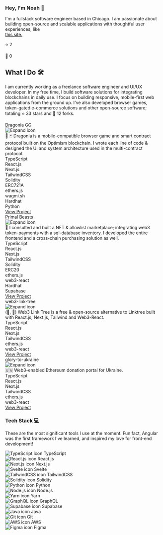 <section class="max-w-3xl w-full flex pt-24 sm:pt-4 pb-12">
   <section class="space-y-12">
      <div class="space-y-2 sm:space-y-3">
         <h1 class="font-bold text-4xl sm:text-5xl tracking-wide">Hey, I'm Noah 👋</h1>
         <div class="font-light text-neutral-100/80">
            I'm a fullstack software engineer based in Chicago. I am passionate about building open-source and scalable applications with thoughtful user experiences, like
            <div class="group inline-flex items-center justify-center">
               <a href="https://github.com/noahdotms/website" rel="noreferrer" target="_blank" class="hover:underline font-medium text-neutral-100/80 hover:text-neutral-100/90">this site.</a> 
               <div class="backdrop-blur rounded-lg bg-white/5 border-[0.1px] border-white/10 space-x-1.5 transition-all duration-200 ease-in-out group-hover:scale-100 scale-0 flex flex-col absolute mt-16 pointer-events-none px-1 py-1 text-[.69rem] font-medium origin-top shadow-sm">
                  <div class="flex space-x-1">
                     <p class="rounded-lg px-1.5 py-1 bg-white/10 shadow-inner">⭐ 2</p>
                     <p class="rounded-lg px-1.5 py-1 bg-white/10 shadow-inner">🍴 0</p>
                  </div>
               </div>
            </div>
         </div>
      </div>
      <div class="space-y-2">
         <h2 class="font-semibold text-2xl sm:text-[1.67rem] tracking-wide">What I Do 🛠️</h2>
         <p class="font-light text-neutral-100/80">I am currently working as a freelance software engineer and UI/UX developer. In my free time, I build software solutions for integrating blockchains in daily use. I focus on building responsive, mobile-first web applications from the ground up. I've also developed browser games, token-gated e-commerce solutions and other open-source software; totaling ⭐ 33 stars and 🍴 12 forks.</p>
         <div class="grid grid-cols-1 sm:grid-cols-2 gap-1.5 pt-2">
            <div class="rounded-lg border-[0.5px] border-white/20 hover:border-white/40 flex flex-col bg-white/5 hover:bg-white hover:bg-opacity-[6.9%] backdrop-blur-sm w-full transition-all duration-200 ease-in-out text-neutral-100/90 hover:text-neutral-100 h-fit">
               <div class="cursor-pointer px-4 py-3 group flex justify-between items-center w-full select-none">
                  <div class="font-medium">Dragonia GG</div>
                  <div class="px-2 py-1.5 font-serif shadow-inner rounded-full group-hover:bg-white/10 transition-all duration-200 ease-in-out"><img src="/icons/chevron.svg" alt="Expand icon" class="w-2 opacity-75 hover:opacity-90 transition-all duration-150 ease-in-out"></div>
               </div>
               <div class="h-[.069rem] w-full bg-white/20 hidden"></div>
               <div class="p-3.5 justify-between h-full flex flex-col space-y-3 hidden">
                  <div class="font-light text-sm">🐉 🃏 Dragonia is a mobile-compatible browser game and smart contract protocol built on the Optimism blockchain. I wrote each line of code &amp; designed the UI and system architecture used in the multi-contract protocol.</div>
                  <div class="flex flex-wrap gap-1">
                     <div class="rounded-full px-2 py-1 text-xs font-light bg-white bg-opacity-[8%]">TypeScript </div>
                     <div class="rounded-full px-2 py-1 text-xs font-light bg-white bg-opacity-[8%]">React.js </div>
                     <div class="rounded-full px-2 py-1 text-xs font-light bg-white bg-opacity-[8%]">Next.js </div>
                     <div class="rounded-full px-2 py-1 text-xs font-light bg-white bg-opacity-[8%]">TailwindCSS </div>
                     <div class="rounded-full px-2 py-1 text-xs font-light bg-white bg-opacity-[8%]">Solidity </div>
                     <div class="rounded-full px-2 py-1 text-xs font-light bg-white bg-opacity-[8%]">ERC721A </div>
                     <div class="rounded-full px-2 py-1 text-xs font-light bg-white bg-opacity-[8%]">ethers.js </div>
                     <div class="rounded-full px-2 py-1 text-xs font-light bg-white bg-opacity-[8%]">wagmi.sh </div>
                     <div class="rounded-full px-2 py-1 text-xs font-light bg-white bg-opacity-[8%]">Hardhat </div>
                     <div class="rounded-full px-2 py-1 text-xs font-light bg-white bg-opacity-[8%]">Python </div>
                  </div>
                  <a class="rounded-full px-2.5 py-1.5 text-sm bg-white/5 hover:bg-white/10 hover:scale-95 transition-all duration-300 ease-in-out w-fit self-end tracking-wide font-medium border-[0.5px] border-white/10 hover:border-white/30" href="https://dragonia.gg" target="_blank" rel="noreferrer">View Project</a>
               </div>
            </div>
            <div class="rounded-lg border-[0.5px] border-white/20 hover:border-white/40 flex flex-col bg-white/5 hover:bg-white hover:bg-opacity-[6.9%] backdrop-blur-sm w-full transition-all duration-200 ease-in-out text-neutral-100/90 hover:text-neutral-100 h-fit">
               <div class="cursor-pointer px-4 py-3 group flex justify-between items-center w-full select-none">
                  <div class="font-medium">Primal Beasts</div>
                  <div class="px-2 py-1.5 font-serif shadow-inner rounded-full group-hover:bg-white/10 transition-all duration-200 ease-in-out"><img src="/icons/chevron.svg" alt="Expand icon" class="w-2 opacity-75 hover:opacity-90 transition-all duration-150 ease-in-out"></div>
               </div>
               <div class="h-[.069rem] w-full bg-white/20 hidden"></div>
               <div class="p-3.5 justify-between h-full flex flex-col space-y-3 hidden">
                  <div class="font-light text-sm">🐯 I consulted and built a NFT &amp; allowlist marketplace; integrating web3 token-payments with a sql-database inventory. I developed the entire frontend and a cross-chain purchasing solution as well.</div>
                  <div class="flex flex-wrap gap-1">
                     <div class="rounded-full px-2 py-1 text-xs font-light bg-white bg-opacity-[8%]">TypeScript </div>
                     <div class="rounded-full px-2 py-1 text-xs font-light bg-white bg-opacity-[8%]">React.js </div>
                     <div class="rounded-full px-2 py-1 text-xs font-light bg-white bg-opacity-[8%]">Next.js </div>
                     <div class="rounded-full px-2 py-1 text-xs font-light bg-white bg-opacity-[8%]">TailwindCSS </div>
                     <div class="rounded-full px-2 py-1 text-xs font-light bg-white bg-opacity-[8%]">Solidity </div>
                     <div class="rounded-full px-2 py-1 text-xs font-light bg-white bg-opacity-[8%]">ERC20 </div>
                     <div class="rounded-full px-2 py-1 text-xs font-light bg-white bg-opacity-[8%]">ethers.js </div>
                     <div class="rounded-full px-2 py-1 text-xs font-light bg-white bg-opacity-[8%]">web3-react </div>
                     <div class="rounded-full px-2 py-1 text-xs font-light bg-white bg-opacity-[8%]">Hardhat </div>
                     <div class="rounded-full px-2 py-1 text-xs font-light bg-white bg-opacity-[8%]">Supabase </div>
                  </div>
                  <a class="rounded-full px-2.5 py-1.5 text-sm bg-white/5 hover:bg-white/10 hover:scale-95 transition-all duration-300 ease-in-out w-fit self-end tracking-wide font-medium border-[0.5px] border-white/10 hover:border-white/30" href="https://primalbeasts.io" target="_blank" rel="noreferrer">View Project</a>
               </div>
            </div>
            <div class="rounded-lg border-[0.5px] border-white/20 hover:border-white/40 flex flex-col bg-white/5 hover:bg-white hover:bg-opacity-[6.9%] backdrop-blur-sm w-full transition-all duration-200 ease-in-out text-neutral-100/90 hover:text-neutral-100 h-fit">
               <div class="cursor-pointer px-4 py-3 group flex justify-between items-center w-full select-none">
                  <div class="font-medium">web3-link-tree</div>
                  <div class="px-2 py-1.5 font-serif shadow-inner rounded-full group-hover:bg-white/10 transition-all duration-200 ease-in-out"><img src="/icons/chevron.svg" alt="Expand icon" class="w-2 opacity-75 hover:opacity-90 transition-all duration-150 ease-in-out"></div>
               </div>
               <div class="h-[.069rem] w-full bg-white/20 hidden"></div>
               <div class="p-3.5 justify-between h-full flex flex-col space-y-3 hidden">
                  <div class="font-light text-sm">(🔗, 🌲) Web3 Link Tree is a free &amp; open-source alternative to Linktree built with React.js, Next.js, Tailwind and Web3-React.</div>
                  <div class="flex flex-wrap gap-1">
                     <div class="rounded-full px-2 py-1 text-xs font-light bg-white bg-opacity-[8%]">TypeScript </div>
                     <div class="rounded-full px-2 py-1 text-xs font-light bg-white bg-opacity-[8%]">React.js </div>
                     <div class="rounded-full px-2 py-1 text-xs font-light bg-white bg-opacity-[8%]">Next.js </div>
                     <div class="rounded-full px-2 py-1 text-xs font-light bg-white bg-opacity-[8%]">TailwindCSS </div>
                     <div class="rounded-full px-2 py-1 text-xs font-light bg-white bg-opacity-[8%]">ethers.js </div>
                     <div class="rounded-full px-2 py-1 text-xs font-light bg-white bg-opacity-[8%]">web3-react </div>
                  </div>
                  <a class="rounded-full px-2.5 py-1.5 text-sm bg-white/5 hover:bg-white/10 hover:scale-95 transition-all duration-300 ease-in-out w-fit self-end tracking-wide font-medium border-[0.5px] border-white/10 hover:border-white/30" href="https://github.com/noahdotms/web3-link-tree" target="_blank" rel="noreferrer">View Project</a>
               </div>
            </div>
            <div class="rounded-lg border-[0.5px] border-white/20 hover:border-white/40 flex flex-col bg-white/5 hover:bg-white hover:bg-opacity-[6.9%] backdrop-blur-sm w-full transition-all duration-200 ease-in-out text-neutral-100/90 hover:text-neutral-100 h-fit">
               <div class="cursor-pointer px-4 py-3 group flex justify-between items-center w-full select-none">
                  <div class="font-medium">glory-to-ukraine</div>
                  <div class="px-2 py-1.5 font-serif shadow-inner rounded-full group-hover:bg-white/10 transition-all duration-200 ease-in-out"><img src="/icons/chevron.svg" alt="Expand icon" class="w-2 opacity-75 hover:opacity-90 transition-all duration-150 ease-in-out"></div>
               </div>
               <div class="h-[.069rem] w-full bg-white/20 hidden"></div>
               <div class="p-3.5 justify-between h-full flex flex-col space-y-3 hidden">
                  <div class="font-light text-sm">🇺🇦 Web3-enabled Ethereum donation portal for Ukraine.</div>
                  <div class="flex flex-wrap gap-1">
                     <div class="rounded-full px-2 py-1 text-xs font-light bg-white bg-opacity-[8%]">TypeScript </div>
                     <div class="rounded-full px-2 py-1 text-xs font-light bg-white bg-opacity-[8%]">React.js </div>
                     <div class="rounded-full px-2 py-1 text-xs font-light bg-white bg-opacity-[8%]">Next.js </div>
                     <div class="rounded-full px-2 py-1 text-xs font-light bg-white bg-opacity-[8%]">TailwindCSS </div>
                     <div class="rounded-full px-2 py-1 text-xs font-light bg-white bg-opacity-[8%]">ethers.js </div>
                     <div class="rounded-full px-2 py-1 text-xs font-light bg-white bg-opacity-[8%]">web3-react </div>
                  </div>
                  <a class="rounded-full px-2.5 py-1.5 text-sm bg-white/5 hover:bg-white/10 hover:scale-95 transition-all duration-300 ease-in-out w-fit self-end tracking-wide font-medium border-[0.5px] border-white/10 hover:border-white/30" href="https://github.com/noahdotms/glory-to-ukraine" target="_blank" rel="noreferrer">View Project</a>
               </div>
            </div>
         </div>
      </div>
      <div class="space-y-2">
         <h3 class="font-semibold text-2xl sm:text-[1.67rem] tracking-wide">Tech Stack 💻</h3>
         <p class="font-light text-neutral-100/80">These are the most significant tools I use at the moment. Fun fact, Angular was the first framework I've learned, and inspired my love for front-end development!</p>
         <div class="flex flex-wrap gap-1.5 pt-2">
            <div class="cursor-default font-normal text-sm flex space-x-2 items-center px-2.5 py-1.5 rounded-full bg-white/5 hover:bg-white/10 duration-100 ease-in-out transition-all border-[0.5px] border-white/10 hover:border-white/40 text-neutral-100/80 hover:text-neutral-100/90 group"><img src="/icons/typescript.svg" alt="TypeScript icon" class="w-[1.2rem] h-[1.2rem] opacity-[88%] group-hover:opacity-[98%]"> <span>TypeScript</span></div>
            <div class="cursor-default font-normal text-sm flex space-x-2 items-center px-2.5 py-1.5 rounded-full bg-white/5 hover:bg-white/10 duration-100 ease-in-out transition-all border-[0.5px] border-white/10 hover:border-white/40 text-neutral-100/80 hover:text-neutral-100/90 group"><img src="/icons/react.svg" alt="React.js icon" class="w-[1.2rem] h-[1.2rem] opacity-[88%] group-hover:opacity-[98%]"> <span>React.js</span></div>
            <div class="cursor-default font-normal text-sm flex space-x-2 items-center px-2.5 py-1.5 rounded-full bg-white/5 hover:bg-white/10 duration-100 ease-in-out transition-all border-[0.5px] border-white/10 hover:border-white/40 text-neutral-100/80 hover:text-neutral-100/90 group"><img src="/icons/next.svg" alt="Next.js icon" class="w-[1.2rem] h-[1.2rem] opacity-[88%] group-hover:opacity-[98%]"> <span>Next.js</span></div>
            <div class="cursor-default font-normal text-sm flex space-x-2 items-center px-2.5 py-1.5 rounded-full bg-white/5 hover:bg-white/10 duration-100 ease-in-out transition-all border-[0.5px] border-white/10 hover:border-white/40 text-neutral-100/80 hover:text-neutral-100/90 group"><img src="/icons/svelte.svg" alt="Svelte icon" class="w-[1.2rem] h-[1.2rem] opacity-[88%] group-hover:opacity-[98%]"> <span>Svelte</span></div>
            <div class="cursor-default font-normal text-sm flex space-x-2 items-center px-2.5 py-1.5 rounded-full bg-white/5 hover:bg-white/10 duration-100 ease-in-out transition-all border-[0.5px] border-white/10 hover:border-white/40 text-neutral-100/80 hover:text-neutral-100/90 group"><img src="/icons/tailwind.svg" alt="TailwindCSS icon" class="w-[1.2rem] h-[1.2rem] opacity-[88%] group-hover:opacity-[98%]"> <span>TailwindCSS</span></div>
            <div class="cursor-default font-normal text-sm flex space-x-2 items-center px-2.5 py-1.5 rounded-full bg-white/5 hover:bg-white/10 duration-100 ease-in-out transition-all border-[0.5px] border-white/10 hover:border-white/40 text-neutral-100/80 hover:text-neutral-100/90 group"><img src="/icons/solidity.svg" alt="Solidity icon" class="w-[1.2rem] h-[1.2rem] opacity-[88%] group-hover:opacity-[98%]"> <span>Solidity</span></div>
            <div class="cursor-default font-normal text-sm flex space-x-2 items-center px-2.5 py-1.5 rounded-full bg-white/5 hover:bg-white/10 duration-100 ease-in-out transition-all border-[0.5px] border-white/10 hover:border-white/40 text-neutral-100/80 hover:text-neutral-100/90 group"><img src="/icons/python.svg" alt="Python icon" class="w-[1.2rem] h-[1.2rem] opacity-[88%] group-hover:opacity-[98%]"> <span>Python</span></div>
            <div class="cursor-default font-normal text-sm flex space-x-2 items-center px-2.5 py-1.5 rounded-full bg-white/5 hover:bg-white/10 duration-100 ease-in-out transition-all border-[0.5px] border-white/10 hover:border-white/40 text-neutral-100/80 hover:text-neutral-100/90 group"><img src="/icons/node.svg" alt="Node.js icon" class="w-[1.2rem] h-[1.2rem] opacity-[88%] group-hover:opacity-[98%]"> <span>Node.js</span></div>
            <div class="cursor-default font-normal text-sm flex space-x-2 items-center px-2.5 py-1.5 rounded-full bg-white/5 hover:bg-white/10 duration-100 ease-in-out transition-all border-[0.5px] border-white/10 hover:border-white/40 text-neutral-100/80 hover:text-neutral-100/90 group"><img src="/icons/yarn.svg" alt="Yarn icon" class="w-[1.2rem] h-[1.2rem] opacity-[88%] group-hover:opacity-[98%]"> <span>Yarn</span></div>
            <div class="cursor-default font-normal text-sm flex space-x-2 items-center px-2.5 py-1.5 rounded-full bg-white/5 hover:bg-white/10 duration-100 ease-in-out transition-all border-[0.5px] border-white/10 hover:border-white/40 text-neutral-100/80 hover:text-neutral-100/90 group"><img src="/icons/graphql.svg" alt="GraphQL icon" class="w-[1.2rem] h-[1.2rem] opacity-[88%] group-hover:opacity-[98%]"> <span>GraphQL</span></div>
            <div class="cursor-default font-normal text-sm flex space-x-2 items-center px-2.5 py-1.5 rounded-full bg-white/5 hover:bg-white/10 duration-100 ease-in-out transition-all border-[0.5px] border-white/10 hover:border-white/40 text-neutral-100/80 hover:text-neutral-100/90 group"><img src="/icons/supabase.svg" alt="Supabase icon" class="w-[1.2rem] h-[1.2rem] opacity-[88%] group-hover:opacity-[98%]"> <span>Supabase</span></div>
            <div class="cursor-default font-normal text-sm flex space-x-2 items-center px-2.5 py-1.5 rounded-full bg-white/5 hover:bg-white/10 duration-100 ease-in-out transition-all border-[0.5px] border-white/10 hover:border-white/40 text-neutral-100/80 hover:text-neutral-100/90 group"><img src="/icons/java.svg" alt="Java icon" class="w-[1.2rem] h-[1.2rem] opacity-[88%] group-hover:opacity-[98%]"> <span>Java</span></div>
            <div class="cursor-default font-normal text-sm flex space-x-2 items-center px-2.5 py-1.5 rounded-full bg-white/5 hover:bg-white/10 duration-100 ease-in-out transition-all border-[0.5px] border-white/10 hover:border-white/40 text-neutral-100/80 hover:text-neutral-100/90 group"><img src="/icons/git.svg" alt="Git icon" class="w-[1.2rem] h-[1.2rem] opacity-[88%] group-hover:opacity-[98%]"> <span>Git</span></div>
            <div class="cursor-default font-normal text-sm flex space-x-2 items-center px-2.5 py-1.5 rounded-full bg-white/5 hover:bg-white/10 duration-100 ease-in-out transition-all border-[0.5px] border-white/10 hover:border-white/40 text-neutral-100/80 hover:text-neutral-100/90 group"><img src="/icons/aws.svg" alt="AWS icon" class="w-[1.2rem] h-[1.2rem] opacity-[88%] group-hover:opacity-[98%]"> <span>AWS</span></div>
            <div class="cursor-default font-normal text-sm flex space-x-2 items-center px-2.5 py-1.5 rounded-full bg-white/5 hover:bg-white/10 duration-100 ease-in-out transition-all border-[0.5px] border-white/10 hover:border-white/40 text-neutral-100/80 hover:text-neutral-100/90 group"><img src="/icons/figma.svg" alt="Figma icon" class="w-[1.2rem] h-[1.2rem] opacity-[88%] group-hover:opacity-[98%]"> <span>Figma</span></div>
         </div>
      </div>
   </section>
</section>